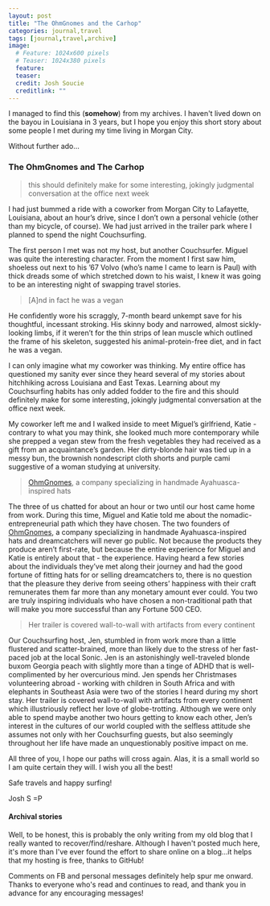 ```yaml
---
layout: post
title: "The OhmGnomes and the Carhop"
categories: journal,travel
tags: [journal,travel,archive]
image:
  # Feature: 1024x600 pixels
  # Teaser: 1024x380 pixels
  feature:
  teaser:
  credit: Josh Soucie
  creditlink: ""
---
```


I managed to find this (**somehow**) from my archives. I haven't lived down on the bayou in Louisiana in 3 years, but I hope you enjoy this short story about some people I met during my time living in Morgan City.

Without further ado...

### The OhmGnomes and The Carhop

> this should definitely make for some interesting, jokingly judgmental conversation at the office next week

I had just bummed a ride with a coworker from Morgan City to Lafayette, Louisiana, about an hour’s drive, since I don’t own a personal vehicle (other than my bicycle, of course). We had just arrived in the trailer park where I planned to spend the night Couchsurfing.


The first person I met was not my host, but another Couchsurfer. Miguel was quite the interesting character. From the moment I first saw him, shoeless out next to his ’67 Volvo (who’s name I came to learn is Paul) with thick dreads some of which stretched down to his waist, I knew it was going to be an interesting night of swapping travel stories.

> [A]nd in fact he was a vegan

He confidently wore his scraggly, 7-month beard unkempt save for his thoughtful, incessant stroking. His skinny body and narrowed, almost sickly-looking limbs, if it weren’t for the thin strips of lean muscle which outlined the frame of his skeleton, suggested his animal-protein-free diet, and in fact he was a vegan.

I can only imagine what my coworker was thinking. My entire office has questioned my sanity ever since they heard several of my stories about hitchhiking across Louisiana and East Texas. Learning about my Couchsurfing habits has only added fodder to the fire and this should definitely make for some interesting, jokingly judgmental conversation at the office next week.

My coworker left me and I walked inside to meet Miguel’s girlfriend, Katie - contrary to what you may think, she looked much more contemporary while she prepped a vegan stew from the fresh vegetables they had received as a gift from an acquaintance’s garden. Her dirty-blonde hair was tied up in a messy bun, the brownish nondescript cloth shorts and purple cami suggestive of a woman studying at university.

> [OhmGnomes][1], a company specializing in handmade Ayahuasca-inspired hats

The three of us chatted for about an hour or two until our host came home from work. During this time, Miguel and Katie told me about the nomadic-entrepreneurial path which they have chosen. The two founders of [OhmGnomes][1], a company specializing in handmade Ayahuasca-inspired hats and dreamcatchers will never go public. Not because the products they produce aren’t first-rate, but because the entire experience for Miguel and Katie is entirely about that - the experience. Having heard a few stories about the individuals they’ve met along their journey and had the good fortune of fitting hats for or selling dreamcatchers to, there is no question that the pleasure they derive from seeing others’ happiness with their craft remunerates them far more than any monetary amount ever could. You two are truly inspiring individuals who have chosen a non-traditional path that will make you more successful than any Fortune 500 CEO.

>  Her trailer is covered wall-to-wall with artifacts from every continent

Our Couchsurfing host, Jen, stumbled in from work more than a little flustered and scatter-brained, more than likely due to the stress of her fast-paced job at the local Sonic. Jen is an astonishingly well-traveled blonde buxom Georgia peach with slightly more than a tinge of ADHD that is well-complimented by her overcurious mind. Jen spends her Christmases volunteering abroad - working with children in South Africa and with elephants in Southeast Asia were two of the stories I heard during my short stay. Her trailer is covered wall-to-wall with artifacts from every continent which illustriously reflect her love of globe-trotting. Although we were only able to spend maybe another two hours getting to know each other, Jen’s interest in the cultures of our world coupled with the selfless attitude she assumes not only with her Couchsurfing guests, but also seemingly throughout her life have made an unquestionably positive impact on me.

All three of you, I hope our paths will cross again. Alas, it is a small world so I am quite certain they will. I wish you all the best!

Safe travels and happy surfing!

Josh S =P

#### __Archival stories__
Well, to be honest, this is probably the only writing from my old blog that I really wanted to recover/find/reshare. Although I haven't posted much here, it's more than I've ever found the effort to share online on a blog...it helps that my hosting is free, thanks to GitHub!

Comments on FB and personal messages definitely help spur me onward. Thanks to everyone who's read and continues to read, and thank you in advance for any encouraging messages!

[1]: https://www.facebook.com/ohmgnomes/
